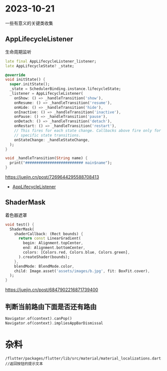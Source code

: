# 2023-10-21

一些有意义的关键类收集

## AppLifecycleListener

生命周期监听

```dart
late final AppLifecycleListener_listener;
late AppLifecycleState? _state;

@override
void initState() {
  super.initState();
  _state = SchedulerBinding.instance.lifecycleState;
  _listener = AppLifecycleListener(
    onShow: () => _handleTransition('show'),
    onResume: () => _handleTransition('resume'),
    onHide: () => _handleTransition('hide'),
    onInactive: () => _handleTransition('inactive'),
    onPause: () => _handleTransition('pause'),
    onDetach: () => _handleTransition('detach'),
    onRestart: () => _handleTransition('restart'),
    // This fires for each state change. Callbacks above fire only for
    // specific state transitions.
    onStateChange: _handleStateChange,
  );
}

void _handleTransition(String name) {
  print("########################## main$name");
}
```

https://juejin.cn/post/7269644295588708413

- [AppLifecycleListener](https://api.flutter.dev/flutter/widgets/AppLifecycleListener-class.html)

## ShaderMask

着色器遮罩

```dart
void test() {
  ShaderMask(
    shaderCallback: (Rect bounds) {
      return const LinearGradient(
        begin: Alignment.topCenter,
        end: Alignment.bottomCenter,
        colors: [Colors.red, Colors.blue, Colors.green],
      ).createShader(bounds);
    },
    blendMode: BlendMode.color,
    child: Image.asset('assets/images/b.jpg', fit: BoxFit.cover),
  );
}
```

https://juejin.cn/post/6847902216871739400

## 判断当前路由下面是否还有路由

```dart
Navigator.of(context).canPop()
Navigator.of(context).impliesAppBarDismissal
```

# 杂料

```
/flutter/packages/flutter/lib/src/material/material_localizations.dart:33 //返回按钮的提示文本
```